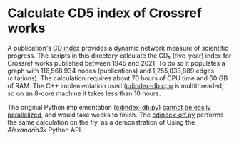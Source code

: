 # Calculate CD5 index of Crossref works

A publication's [CD index](https://doi.org/10.1287/mnsc.2015.2366)
provides a dynamic network measure of scientific progress.
The scripts in this directory calculate the CD₅ (five-year) index
for Crossref works published between 1945 and 2021.
To do so it populates a graph with 116,568,934 nodes (publications) and
1,255,033,889 edges (citations).
The calculation requires about 70 hours of CPU time and 60 GB of RAM.
The C++ implementation used ([cdindex-db.cpp](./cdindex-db.cpp)
is multithreaded, so on an 8-core machine it takes less than 10 hours.

The original Python implementation ([cdindex-db.py](./cdindex-db.py))
[cannot be easily parallelized](https://stackoverflow.com/questions/75267745/how-can-i-share-a-large-data-structure-among-forked-python-processes),
and would take weeks to finish.
The [cdindex-otf.py](./cdindex-otf.py) performs the same calculation
on the fly, as a demonstration of Using the _Alexandria3k_ Python API.
